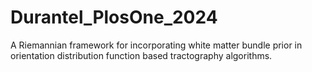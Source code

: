 # Durantel_PlosOne_2024
A Riemannian framework for incorporating white matter bundle prior in orientation distribution function based tractography algorithms.
